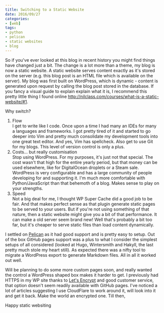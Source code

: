 ```yaml
---
title: Switching to a Static Website
date: 2016/09/27
categories:
- [web]
tags:
- python
- pelican
- static websites
- blog
---
```


So if you've ever looked at this blog in recent history you might find things
have changed just a bit. The change is a lot more than a theme, my blog is now
a static website. A static website serves content exactly as it's stored on
the server (e.g. this blog post is an HTML file which is available on the
server). My blog was first built on WordPress, which is dynamic - content is
generated upon request by calling the blog post stored in the database. If you
fancy a visual guide to explain explain what it is, I recommend this pretty
little thing I found online http://nilclass.com/courses/what-is-a-static-website/#1.

Why switch?

1. Flow <br />
I get to write like I code. Once upon a time I had many an IDEs for many a
languages and frameworks. I got pretty tired of it and started to go deeper
into Vim and pretty much consolidate my development tools into one great text
editor. And yes, Vim has spellcheck. Also get to use Git for my blogs. This
level of version control is only a plus.
2. Costs... but really customisation <br />
Stop using WordPress. For my purposes, it's just not that special. The
cost wasn't that high for the entire yearly period, but that money can be used
elsewhere, like for DigitalOcean droplets or a Steam sale. WordPress is very
configurable and has a large community of people developing for and supporting
it. I'm much more comfortable with Python/JavaScript than that behemoth of a
blog. Makes sense to play on your strengths.
3. Speed <br />
Not a big deal for me, I thought WP Super Cache did a good job to be fair. And
that makes perfect sense as that plugin generate static pages to be served to
your users. But if you're not using something of that nature, then a static
website might give you a bit of that performance. It can make a old server
seem brand new! Well that's probably a bit too far, but it's cheaper to serve
static files than load content dynamically.

I settled on [Pelican](http://docs.getpelican.com/en/3.6.3/) as it had good
support and is pretty easy to setup. Out of the box GitHub pages support was
a plus to what I consider the simplest setups of all considered (looked at Hugo,
Wintersmith and Hakyll, the last pretty much stole my heart still). As expected
there was a nifty tool to migrate a WordPress export to generate Markdown
files. All in all it worked out well.

Will be planning to do some more custom pages soon, and really wanted the
control a WordPress shaped box makes it harder to get. I previously had HTTPS
in my WP site thanks to [Let's Encrypt](https://letsencrypt.org/) and good
customer service, that option doesn't seem readily available with GitHub pages.
I've noticed a lot of articles suggesting I use CloudFlare to work around it,
will look into it and get it back. Make the world an encrypted one. Till then,

Happy static websiting

